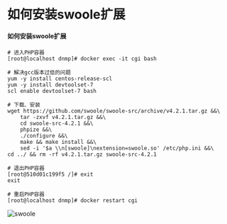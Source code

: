 # 如何安装swoole扩展

#### 如何安装swoole扩展

```shell
# 进入PHP容器
[root@localhost dnmp]# docker exec -it cgi bash

# 解决gcc版本过低的问题
yum -y install centos-release-scl
yum -y install devtoolset-7
scl enable devtoolset-7 bash

# 下载、安装
wget https://github.com/swoole/swoole-src/archive/v4.2.1.tar.gz &&\
	tar -zxvf v4.2.1.tar.gz &&\
	cd swoole-src-4.2.1 &&\
	phpize &&\
	./configure &&\
	make && make install &&\
	sed -i '$a \\n[swoole]\nextension=swoole.so' /etc/php.ini &&\
cd ../ && rm -rf v4.2.1.tar.gz swoole-src-4.2.1

# 退出PHP容器
[root@510d01c199f5 /]# exit
exit

# 重启PHP容器
[root@localhost dnmp]# docker restart cgi
```

![swoole](http://134.175.126.203:10080/liangjia/img/master/swoole.png)  

